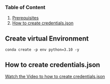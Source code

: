 ### Table of Content
1. [Prerequisites](#Prerequisites)
2. [How to create credentials.json](how-to-create-credentials.json)

## Create virtual Environment
```
conda create -p env python=3.10 -y
```

## How to create credentials.json
[Watch the Video to how to create credentials.json](https://youtu.be/k_PB4ORz2r0?si=aIw30wu4buzkaPB-)